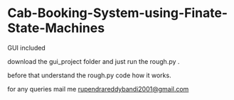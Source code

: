 # Cab-Booking-System-using-Finate-State-Machines
GUI included

download the gui_project folder and just run the rough.py .

before that understand the rough.py code how it works.

for any queries mail me rupendrareddybandi2001@gmail.com
